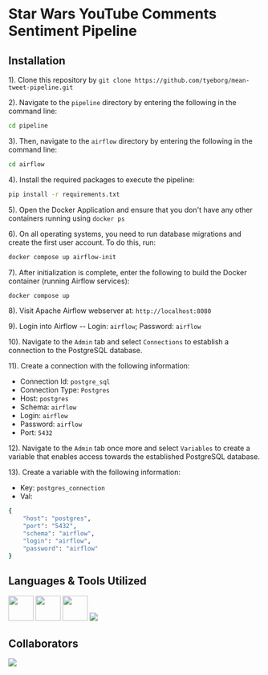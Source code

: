 # Star Wars YouTube Comments Sentiment Pipeline

## Installation
1). Clone this repository by `git clone https://github.com/tyeborg/mean-tweet-pipeline.git`

2). Navigate to the `pipeline` directory by entering the following in the command line: 
```bash
cd pipeline
```
3). Then, navigate to the `airflow` directory by entering the following in the command line:
```bash
cd airflow
```
4). Install the required packages to execute the pipeline:
```bash
pip install -r requirements.txt
```
5). Open the Docker Application and ensure that you don't have any other containers running using `docker ps`

6). On all operating systems, you need to run database migrations and create the first user account. To do this, run:
```bash
docker compose up airflow-init
```

7). After initialization is complete, enter the following to build the Docker container (running Airflow services):
```bash
docker compose up
```
8). Visit Apache Airflow webserver at: `http://localhost:8080`

9). Login into Airflow -- Login: `airflow`; Password: `airflow`

10). Navigate to the `Admin` tab and select `Connections` to establish a connection to the PostgreSQL database.

11). Create a connection with the following information:
* Connection Id: `postgre_sql`
* Connection Type: `Postgres`
* Host: `postgres`
* Schema: `airflow`
* Login: `airflow`
* Password: `airflow`
* Port: `5432`

12). Navigate to the `Admin` tab once more and select `Variables` to create a variable that enables access towards the established PostgreSQL database.

13). Create a variable with the following information:
* Key: `postgres_connection`
* Val: 
```bash
{
    "host": "postgres",
    "port": "5432",
    "schema": "airflow",
    "login": "airflow",
    "password": "airflow"
}
```

## Languages & Tools Utilized
<p float="left">
  <img src="https://user-images.githubusercontent.com/96035297/235001126-5f0e5b3e-07af-45f1-8b03-0b303209a3bb.png" height="50" width="50" />
  <img src="https://user-images.githubusercontent.com/96035297/235001916-32b5b3db-8331-43c6-8356-90217de5e45a.svg" height="50" width="50" />
  <img src="https://user-images.githubusercontent.com/96035297/235232871-705f0d65-597d-414f-8120-54410fb848a1.svg" height="50" width="50" />
  <a href="https://skillicons.dev">
    <img src="https://skillicons.dev/icons?i=docker,python,git,vscode" />
  </a>
</p>

## Collaborators
<a href="https://github.com/tyeborg/star-wars-youtube-comments-pipeline/graphs/contributors">
  <img src="https://contrib.rocks/image?repo=tyeborg/star-wars-youtube-comments-pipeline" />
</a>
